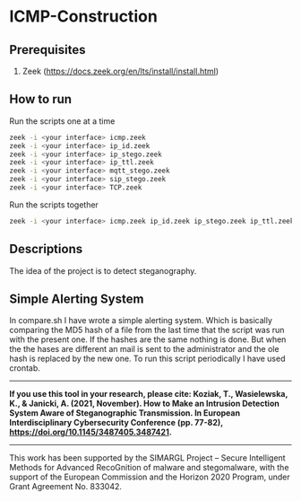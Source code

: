 # ICMP-Construction

## Prerequisites

1. Zeek (https://docs.zeek.org/en/lts/install/install.html)

## How to run

Run the scripts one at a time

```bash
zeek -i <your interface> icmp.zeek
zeek -i <your interface> ip_id.zeek
zeek -i <your interface> ip_stego.zeek
zeek -i <your interface> ip_ttl.zeek
zeek -i <your interface> mqtt_stego.zeek
zeek -i <your interface> sip_stego.zeek
zeek -i <your interface> TCP.zeek
```

Run the scripts together

```bash
zeek -i <your interface> icmp.zeek ip_id.zeek ip_stego.zeek ip_ttl.zeek mqtt_stego.zeek sip_stego.zeek TCP.zeek
```

## Descriptions

The idea of the project is to detect steganography.

## Simple Alerting System

In compare.sh I have wrote a simple alerting system. Which is basically comparing the MD5 hash of a file from the last time that the script was run with the present one. If the hashes are the same nothing is done. But when the the hases are different an mail is sent to the administrator and the ole hash is replaced by the new one. To run this script periodically I have used crontab.

***
**If you use this tool in your research, please cite: Koziak, T., Wasielewska, K., & Janicki, A. (2021, November). How to Make an Intrusion Detection System Aware of Steganographic Transmission. In European Interdisciplinary Cybersecurity Conference (pp. 77-82), https://doi.org/10.1145/3487405.3487421.**
***
This work has been supported by the SIMARGL Project – Secure Intelligent Methods for Advanced RecoGnition of malware and stegomalware, with the support of the European Commission and the Horizon 2020 Program, under Grant Agreement No. 833042.
